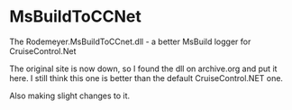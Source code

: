# MsBuildToCCNet
The Rodemeyer.MsBuildToCCnet.dll - a better MsBuild logger for CruiseControl.Net

The original site is now down, so I found the dll on archive.org and put it here. I still think this one is better than the default CruiseControl.NET one.

Also making slight changes to it.
